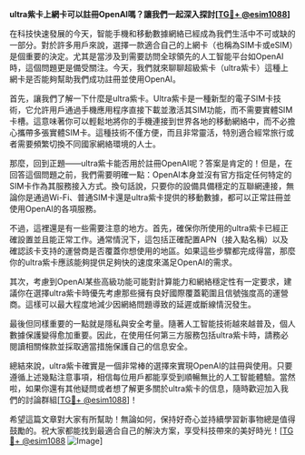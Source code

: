 **ultra紫卡上網卡可以註冊OpenAI嗎？讓我們一起深入探討[[TG💪+ @esim1088](https://t.me/s/esim1088)]**

在科技快速發展的今天，智能手機和移動數據網絡已經成為我們生活中不可或缺的一部分。對於許多用戶來說，選擇一款適合自己的上網卡（也稱為SIM卡或eSIM）是個重要的決定。尤其是當涉及到需要訪問全球領先的人工智能平台如OpenAI時，這個問題更是備受關注。今天，我們就來聊聊超級紫卡（ultra紫卡）這種上網卡是否能夠幫助我們成功註冊並使用OpenAI。

首先，讓我們了解一下什麼是ultra紫卡。Ultra紫卡是一種新型的電子SIM卡技術，它允許用戶通過手機應用程序直接下載並激活其SIM功能，而不需要實體SIM卡槽。這意味著你可以輕鬆地將你的手機連接到世界各地的移動網絡中，而不必擔心攜帶多張實體SIM卡。這種技術不僅方便，而且非常靈活，特別適合經常旅行或者需要頻繁切換不同國家網絡環境的人士。

那麼，回到正題——ultra紫卡能否用於註冊OpenAI呢？答案是肯定的！但是，在回答這個問題之前，我們需要明確一點：OpenAI本身並沒有官方指定任何特定的SIM卡作為其服務接入方式。換句話說，只要你的設備具備穩定的互聯網連接，無論你是通過Wi-Fi、普通SIM卡還是ultra紫卡提供的移動數據，都可以正常註冊並使用OpenAI的各項服務。

不過，這裡還是有一些需要注意的地方。首先，確保你所使用的ultra紫卡已經正確設置並且能正常工作。通常情況下，這包括正確配置APN（接入點名稱）以及確認該卡支持的運營商是否覆蓋你想使用的地區。如果這些步驟都完成得當，那麼你的ultra紫卡應該能夠提供足夠快的速度來滿足OpenAI的需求。

其次，考慮到OpenAI某些高級功能可能對計算能力和網絡穩定性有一定要求，建議你在選擇ultra紫卡時優先考慮那些擁有良好國際覆蓋範圍且信號強度高的運營商。這樣可以最大程度地減少因網絡問題導致的延遲或斷線情況發生。

最後但同樣重要的一點就是隱私與安全考量。隨著人工智能技術越來越普及，個人數據保護變得愈加重要。因此，在使用任何第三方服務包括ultra紫卡時，請務必閱讀相關條款並採取適當措施保護自己的信息安全。

總結來說，ultra紫卡確實是一個非常棒的選擇來實現OpenAI的註冊與使用。只要遵循上述幾點注意事項，相信每位用戶都能享受到順暢無比的人工智能體驗。當然啦，如果你還有其他疑問或者想了解更多關於ultra紫卡的信息，隨時歡迎加入我們的討論群組[[TG💪+ @esim1088](https://t.me/s/esim1088)]！

希望這篇文章對大家有所幫助！無論如何，保持好奇心並持續學習新事物總是值得鼓勵的。祝大家都能找到最適合自己的解決方案，享受科技帶來的美好時光！[[TG💪+ @esim1088](https://t.me/s/esim1088) ![Image](https://i.postimg.cc/4NQfJmqS/Snipaste-2025-05-13-00-14-12.png)]